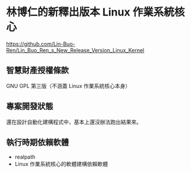 # 林博仁的新釋出版本 Linux 作業系統核心
<https://github.com/Lin-Buo-Ren/Lin_Buo_Ren_s_New_Release_Version_Linux_Kernel>

## 智慧財產授權條款
GNU GPL 第三版（不涵蓋 Linux 作業系統核心本身）

## 專案開發狀態
還在設計自動化建構程式中，基本上還沒辦法跑出結果來。

## 執行時期依賴軟體
* realpath
* Linux 作業系統核心的軟體建構依賴軟體


